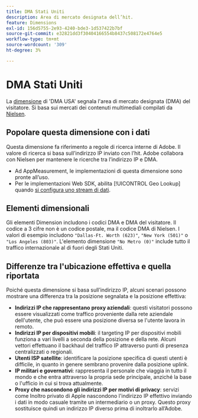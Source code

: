 ```yaml
---
title: DMA Stati Uniti
description: Area di mercato designata dell’hit.
feature: Dimensions
exl-id: 156d5755-2e93-4240-bde3-1d537422b7bf
source-git-commit: e32821dd3f30404166554b8437c508172e4764e5
workflow-type: tm+mt
source-wordcount: '309'
ht-degree: 3%

---
```


# DMA Stati Uniti

La [dimensione](overview.md) di &#39;DMA USA&#39; segnala l&#39;area di mercato designata (DMA) del visitatore. Si basa sui mercati dei contenuti multimediali compilati da [Nielsen](https://www.nielsen.com/dma-regions/).

## Popolare questa dimensione con i dati

Questa dimensione fa riferimento a regole di ricerca interne di Adobe. Il valore di ricerca si basa sull’indirizzo IP inviato con l’hit. Adobe collabora con Nielsen per mantenere le ricerche tra l’indirizzo IP e DMA.

* Ad AppMeasurement, le implementazioni di questa dimensione sono pronte all’uso.
* Per le implementazioni Web SDK, abilita [!UICONTROL Geo Lookup] quando [si configura uno stream di dati](https://experienceleague.adobe.com/docs/experience-platform/datastreams/configure.html?lang=it).

## Elementi dimensionali

Gli elementi Dimension includono i codici DMA e DMA del visitatore. Il codice a 3 cifre non è un codice postale, ma il codice DMA di Nielsen. I valori di esempio includono `"Dallas-Ft. Worth (623)"`, `"New York (501)"` o `"Los Angeles (803)"`. L&#39;elemento dimensione `"No Metro (0)"` include tutto il traffico internazionale al di fuori degli Stati Uniti.

## Differenze tra l&#39;ubicazione effettiva e quella riportata

Poiché questa dimensione si basa sull’indirizzo IP, alcuni scenari possono mostrare una differenza tra la posizione segnalata e la posizione effettiva:

* **Indirizzi IP che rappresentano proxy aziendali**: questi visitatori possono essere visualizzati come traffico proveniente dalla rete aziendale dell&#39;utente, che può essere una posizione diversa se l&#39;utente lavora in remoto.
* **Indirizzi IP per dispositivi mobili**: il targeting IP per dispositivi mobili funziona a vari livelli a seconda della posizione e della rete. Alcuni vettori effettuano il backhaul del traffico IP attraverso punti di presenza centralizzati o regionali.
* **Utenti ISP satellite**: identificare la posizione specifica di questi utenti è difficile, in quanto in genere sembrano provenire dalla posizione uplink.
* **IP militari e governativi**: rappresenta il personale che viaggia in tutto il mondo e che entra attraverso la propria sede principale, anziché la base o l&#39;ufficio in cui si trova attualmente.
* **Proxy che nascondono gli indirizzi IP per motivi di privacy**: servizi come Inoltro privato di Apple nascondono l&#39;indirizzo IP effettivo inviando i dati in modo casuale tramite un intermediario o un proxy. Questo proxy sostituisce quindi un indirizzo IP diverso prima di inoltrarlo all’Adobe.
